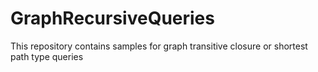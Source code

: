 # GraphRecursiveQueries
This repository contains samples for graph transitive closure or shortest path type queries
